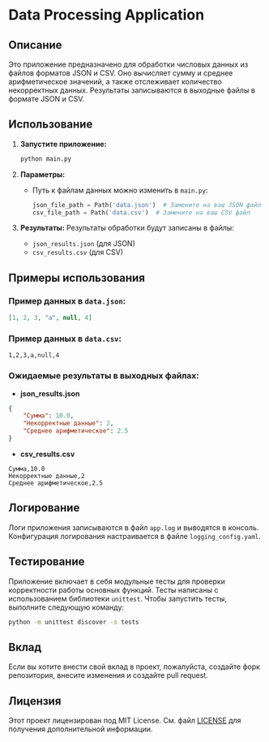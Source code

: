 # Data Processing Application

## Описание

Это приложение предназначено для обработки числовых данных из файлов форматов JSON и CSV. Оно вычисляет сумму и среднее арифметическое значений, а также отслеживает количество некорректных данных. Результаты записываются в выходные файлы в формате JSON и CSV.

## Использование

1. **Запустите приложение:**
   ```bash
   python main.py
   ```

2. **Параметры:**
   - Путь к файлам данных можно изменить в `main.py`:
     ```python
     json_file_path = Path('data.json')  # Замените на ваш JSON файл
     csv_file_path = Path('data.csv')  # Замените на ваш CSV файл
     ```

3. **Результаты:**
   Результаты обработки будут записаны в файлы:
   - `json_results.json` (для JSON)
   - `csv_results.csv` (для CSV)

## Примеры использования

### Пример данных в `data.json`:
```json
[1, 2, 3, "a", null, 4]
```

### Пример данных в `data.csv`:
```
1,2,3,a,null,4
```

### Ожидаемые результаты в выходных файлах:
- **json_results.json**
```json
{
    "Сумма": 10.0,
    "Некорректные данные": 2,
    "Среднее арифметическое": 2.5
}
```

- **csv_results.csv**
```
Сумма,10.0
Некорректные данные,2
Среднее арифметическое,2.5
```

## Логирование

Логи приложения записываются в файл `app.log` и выводятся в консоль. Конфигурация логирования настраивается в файле `logging_config.yaml`.

## Тестирование

Приложение включает в себя модульные тесты для проверки корректности работы основных функций. Тесты написаны с использованием библиотеки `unittest`. Чтобы запустить тесты, выполните следующую команду:

```bash
python -m unittest discover -s tests
```

## Вклад

Если вы хотите внести свой вклад в проект, пожалуйста, создайте форк репозитория, внесите изменения и создайте pull request.

## Лицензия

Этот проект лицензирован под MIT License. См. файл [LICENSE](LICENSE) для получения дополнительной информации.
